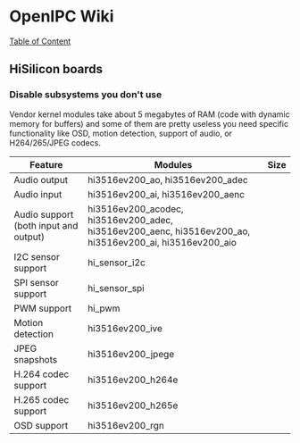 # OpenIPC Wiki
[Table of Content](index.md)

HiSilicon boards
----------------

### Disable subsystems you don't use

Vendor kernel modules take about 5 megabytes of RAM (code with dynamic memory
for buffers) and some of them are pretty useless you need specific functionality
like OSD, motion detection, support of audio, or H264/265/JPEG codecs.

| Feature                               | Modules                                                                                                 | Size |
|---------------------------------------|---------------------------------------------------------------------------------------------------------|------|
| Audio output                          | hi3516ev200_ao, hi3516ev200_adec                                                                        |      |
| Audio input                           | hi3516ev200_ai, hi3516ev200_aenc                                                                        |      |
| Audio support (both input and output) | hi3516ev200_acodec, hi3516ev200_adec, hi3516ev200_aenc, hi3516ev200_ao, hi3516ev200_ai, hi3516ev200_aio |      |
| I2C sensor support                    | hi_sensor_i2c                                                                                           |      |
| SPI sensor support                    | hi_sensor_spi                                                                                           |      |
| PWM support                           | hi_pwm                                                                                                  |      |
| Motion detection                      | hi3516ev200_ive                                                                                         |      |
| JPEG snapshots                        | hi3516ev200_jpege                                                                                       |      |
| H.264 codec support                   | hi3516ev200_h264e                                                                                       |      |
| H.265 codec support                   | hi3516ev200_h265e                                                                                       |      |
| OSD support                           | hi3516ev200_rgn                                                                                         |      |

